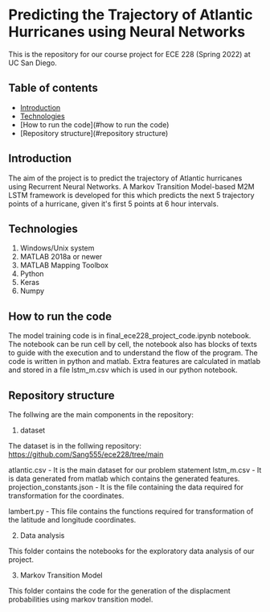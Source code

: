 # Predicting the Trajectory of Atlantic Hurricanes using Neural Networks

This is the repository for our course project for ECE 228 (Spring 2022) at UC San Diego. 


## Table of contents
* [Introduction](#Introduction)
* [Technologies](#technologies)
* [How to run the code](#how to run the code)
* [Repository structure](#repository structure)

## Introduction

The aim of the project is to predict the trajectory of Atlantic hurricanes using Recurrent Neural Networks. A Markov Transition Model-based M2M LSTM framework is developed for this which predicts the next 5 trajectory points of a hurricane, given it's first 5 points at 6 hour intervals.

## Technologies

1. Windows/Unix system 
2. MATLAB 2018a or newer
3. MATLAB Mapping Toolbox
4. Python 
5. Keras
6. Numpy

## How to run the code

The model training code is in final_ece228_project_code.ipynb notebook. The notebook can be run cell by cell, the notebook also has blocks of texts to guide with the execution and to understand the flow of the program.
The code is written in python and matlab. Extra features are calculated in matlab and stored in a file lstm_m.csv which is used in our python notebook.

## Repository structure

The follwing are the main components in the repository:

1. dataset

The dataset is in the follwing repository: https://github.com/Sang555/ece228/tree/main

atlantic.csv - It is the main dataset for our problem statement
lstm_m.csv - It is data generated from matlab which contains the generated features.
projection_constants.json - It is the file containing the data required for transformation for the coordinates.


lambert.py - This file contains the functions required for transformation of the latitude and longitude coordinates.

2. Data analysis

This folder contains the notebooks for the exploratory data analysis of our project.

3. Markov Transition Model

This folder contains the code for the generation of the displacment probabilities using markov transition model.
